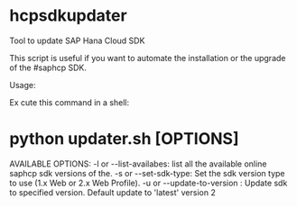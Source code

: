 hcpsdkupdater
=============
Tool to update SAP Hana Cloud SDK

This script is useful if you want to automate the installation or the upgrade of the #saphcp SDK.

Usage:

Ex cute this command in a shell:
# python updater.sh [OPTIONS]
AVAILABLE OPTIONS:
-l or --list-availabes: list all the available online saphcp sdk versions of the.
-s or --set-sdk-type: Set the sdk version type to use (1.x Web or 2.x Web Profile). 
-u or --update-to-version <version>: Update sdk to specified version. Default update to 'latest' version 2
